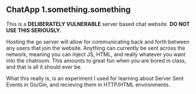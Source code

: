 ## ChatApp 1.something.something

This is a **DELIBERATELY VULNERABLE** server based chat website. **DO NOT USE THIS SERIOUSLY.**

Hosting the go server will allow for communicating back and forth between any users that join the website. Anything can currently be sent across the network, meaning you can inject JS, HTML, and really whatever you want into the chatroom. This amounts to great fun when you are bored in class, and that is all it should ever be.

What this really is, is an experiment I used for learning about Server Sent Events in Go/Gin, and recieving them in HTTP/HTML environments.